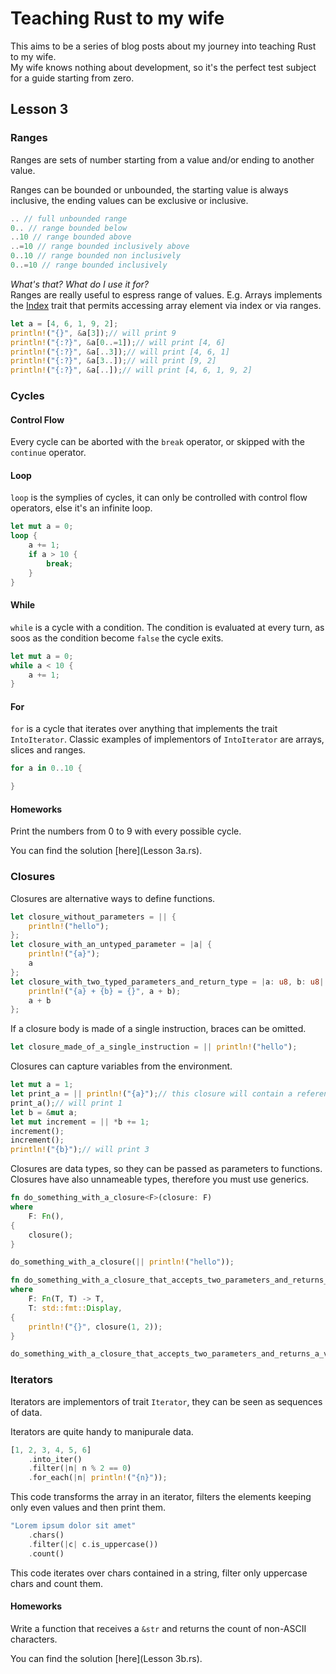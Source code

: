 # Teaching Rust to my wife

This aims to be a series of blog posts about my journey into teaching Rust to my wife.<br/>
My wife knows nothing about development, so it's the perfect test subject for a guide starting from zero.

## Lesson 3

### Ranges

Ranges are sets of number starting from a value and/or ending to another value.

Ranges can be bounded or unbounded, the starting value is always inclusive, the ending values can be exclusive or inclusive.

```rust
.. // full unbounded range
0.. // range bounded below
..10 // range bounded above
..=10 // range bounded inclusively above
0..10 // range bounded non inclusively
0..=10 // range bounded inclusively
```

_What's that? What do I use it for?_<br/>
Ranges are really useful to espress range of values. E.g. Arrays implements the [Index](https://doc.rust-lang.org/std/ops/trait.Index.html) trait that permits accessing array element via index or via ranges.

```rust
let a = [4, 6, 1, 9, 2];
println!("{}", &a[3]);// will print 9
println!("{:?}", &a[0..=1]);// will print [4, 6]
println!("{:?}", &a[..3]);// will print [4, 6, 1]
println!("{:?}", &a[3..]);// will print [9, 2]
println!("{:?}", &a[..]);// will print [4, 6, 1, 9, 2]
```

### Cycles

#### Control Flow

Every cycle can be aborted with the `break` operator, or skipped with the `continue` operator.

#### Loop

`loop` is the symplies of cycles, it can only be controlled with control flow operators, else it's an infinite loop.

```rust
let mut a = 0;
loop {
    a += 1;
    if a > 10 {
        break;
    }
}
```

#### While

`while` is a cycle with a condition. The condition is evaluated at every turn, as soos as the condition become `false` the cycle exits.

```rust
let mut a = 0;
while a < 10 {
    a += 1;
}
```

#### For

`for` is a cycle that iterates over anything that implements the trait `IntoIterator`. Classic examples of implementors of `IntoIterator` are arrays, slices and ranges.

```rust
for a in 0..10 {

}
```

#### Homeworks

Print the numbers from 0 to 9 with every possible cycle.

You can find the solution [here](Lesson 3a.rs).

### Closures

Closures are alternative ways to define functions.

```rust
let closure_without_parameters = || {
    println!("hello");
};
let closure_with_an_untyped_parameter = |a| {
    println!("{a}");
    a
};
let closure_with_two_typed_parameters_and_return_type = |a: u8, b: u8| -> u8 {
    println!("{a} + {b} = {}", a + b);
    a + b
};
```

If a closure body is made of a single instruction, braces can be omitted.

```rust
let closure_made_of_a_single_instruction = || println!("hello");
```

Closures can capture variables from the environment.

```rust
let mut a = 1;
let print_a = || println!("{a}");// this closure will contain a reference to a
print_a();// will print 1
let b = &mut a;
let mut increment = || *b += 1;
increment();
increment();
println!("{b}");// will print 3
```

Closures are data types, so they can be passed as parameters to functions. Closures have also unnameable types, therefore you must use generics.

```rust
fn do_something_with_a_closure<F>(closure: F)
where
    F: Fn(),
{
    closure();
}

do_something_with_a_closure(|| println!("hello"));

fn do_something_with_a_closure_that_accepts_two_parameters_and_returns_a_value<T, F>(closure: F)
where
    F: Fn(T, T) -> T,
    T: std::fmt::Display,
{
    println!("{}", closure(1, 2));
}

do_something_with_a_closure_that_accepts_two_parameters_and_returns_a_value(|a, b| a + b);
```

### Iterators

Iterators are implementors of trait `Iterator`, they can be seen as sequences of data.

Iterators are quite handy to manipurale data.

```rust
[1, 2, 3, 4, 5, 6]
    .into_iter()
    .filter(|n| n % 2 == 0)
    .for_each(|n| println!("{n}"));
```

This code transforms the array in an iterator, filters the elements keeping only even values and then print them.

```rust
"Lorem ipsum dolor sit amet"
    .chars()
    .filter(|c| c.is_uppercase())
    .count()
```

This code iterates over chars contained in a string, filter only uppercase chars and count them.

#### Homeworks

Write a function that receives a `&str` and returns the count of non-ASCII characters.

You can find the solution [here](Lesson 3b.rs).
